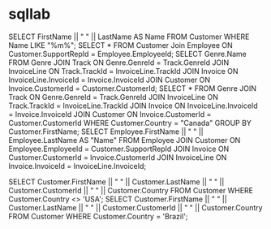 # sqllab



SELECT FirstName || " " || LastName AS Name FROM Customer
WHERE Name LIKE "%m%";
SELECT * FROM Customer
Join Employee ON Customer.SupportRepId = Employee.EmployeeId;
SELECT Genre.Name FROM Genre
JOIN Track ON Genre.GenreId = Track.GenreId
JOIN InvoiceLine ON Track.TrackId = InvoiceLine.TrackId
JOIN Invoice ON InvoiceLine.InvoiceId = Invoice.InvoiceId
JOIN Customer ON Invoice.CustomerId = Customer.CustomerId;
SELECT * FROM Genre
JOIN Track ON Genre.GenreId = Track.GenreId
JOIN InvoiceLine ON Track.TrackId = InvoiceLine.TrackId
JOIN Invoice ON InvoiceLine.InvoiceId = Invoice.InvoiceId
JOIN Customer ON Invoice.CustomerId = Customer.CustomerId
WHERE Customer.Country = "Canada"
GROUP BY Customer.FirstName;
SELECT Employee.FirstName || " " || Employee.LastName AS "Name" FROM Employee
JOIN Customer ON Employee.EmployeeId = Customer.SupportRepId
JOIN Invoice ON Customer.CustomerId = Invoice.CustomerId
JOIN InvoiceLine ON Invoice.InvoiceId = InvoiceLine.InvoiceId;

SELECT Customer.FirstName || " " || Customer.LastName || " " || Customer.CustomerId || " " || Customer.Country FROM Customer
WHERE Customer.Country <> 'USA';
SELECT Customer.FirstName || " " || Customer.LastName || " " || Customer.CustomerId || " " || Customer.Country FROM Customer
WHERE Customer.Country = 'Brazil';
